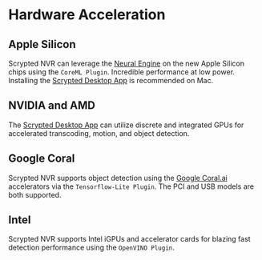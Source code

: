 # Hardware Acceleration

## Apple Silicon

Scrypted NVR can leverage the [Neural Engine](https://www.makeuseof.com/what-is-a-neural-engine-how-does-it-work/) on the new Apple Silicon chips using the `CoreML Plugin`. Incredible performance at low power. Installing the [Scrypted Desktop App](/desktop-application) is recommended on Mac.

## NVIDIA and AMD

The [Scrypted Desktop App](/desktop-application) can utilize discrete and integrated GPUs for accelerated transcoding, motion, and object detection.

## Google Coral

Scrypted NVR supports object detection using the [Google Coral.ai](https://coral.ai) accelerators via the `Tensorflow-Lite Plugin`. The PCI and USB models are both supported.

## Intel

Scrypted NVR supports Intel iGPUs and accelerator cards for blazing fast detection performance using the `OpenVINO Plugin`.
